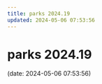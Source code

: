 ```yaml
---
title: parks 2024.19
updated: 2024-05-06 07:53:56
---
```


# parks 2024.19

(date: 2024-05-06 07:53:56)

